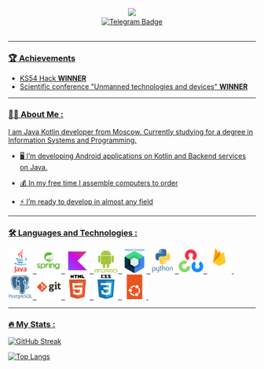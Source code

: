 <div align = "center">
    <div id="header" align="center">
      <img src="https://tenor.com/ru/view/kotlin-my-beloved-kotlin-my-beloved-gif-18373794183844739852.gif" width="400"/>
    </div>
        <a href="https://t.me/GORDOSTAMERIKI">
      <img src="https://img.shields.io/badge/Telegram-blue?style=for-the-badge&logo=telegram&logoColor=white" alt="Telegram Badge"/>
    </div>
    <div align="center">
        <img src="https://komarev.com/ghpvc/?username=gurx0&style=flat-square&color=blue" alt=""/>
    </div> 
</div>

---
 ### :trophy: Achievements
-  KS54 Hack **WINNER**
-  Scientific conference "Unmanned technologies and devices" **WINNER**

---

### 👨‍💼 About Me :
I am Java Kotlin developer from Moscow. Сurrently studying for a degree in Information Systems and Programming.

- 🖥️ I’m developing Android applications on Kotlin and Backend services on Java.

- 💰 In my free time I assemble computers to order

- :zap: I’m ready to develop in almost any field

---
### :hammer_and_wrench: Languages and Technologies :
            
<div>
    <img src= https://raw.githubusercontent.com/devicons/devicon/ca28c779441053191ff11710fe24a9e6c23690d6/icons/java/java-original-wordmark.svg width="50" height="50"/>&nbsp;
    <img src= https://github.com/devicons/devicon/blob/master/icons/spring/spring-original-wordmark.svg width="50" height="50"/>&nbsp;
    <img src= https://github.com/devicons/devicon/blob/master/icons/kotlin/kotlin-original.svg width="50" height="50"/>&nbsp;
    <img src= https://github.com/devicons/devicon/blob/master/icons/android/android-plain-wordmark.svg width="50" height="50"/>&nbsp
    <img src= https://github.com/devicons/devicon/blob/master/icons/jetpackcompose/jetpackcompose-original-wordmark.svg width="50" height="50"/>&nbsp;
    <img src= https://github.com/devicons/devicon/blob/master/icons/python/python-original-wordmark.svg width="50" height="50"/>&nbsp;
    <img src= https://github.com/devicons/devicon/blob/master/icons/opencv/opencv-original.svg width="50" height="50"/>&nbsp;
    <img src= https://github.com/devicons/devicon/blob/master/icons/firebase/firebase-original-wordmark.svg width="50" height="50"/>&nbsp;
    <img src= https://github.com/devicons/devicon/blob/master/icons/postgresql/postgresql-plain-wordmark.svg width="50" height="50"/>&nbsp;
    <img src= https://github.com/devicons/devicon/blob/master/icons/git/git-original-wordmark.svg width="50" height="50"/>&nbsp;
    <img src= https://github.com/devicons/devicon/blob/master/icons/html5/html5-original-wordmark.svg width="50" height="50"/>&nbsp;
    <img src= https://github.com/devicons/devicon/blob/master/icons/css3/css3-original-wordmark.svg width="50" height="50"/>&nbsp;
    <img src= https://github.com/devicons/devicon/blob/master/icons/ubuntu/ubuntu-original.svg width="50" height="50"/>&nbsp;
<!-- <img src= https://www.svgrepo.com/show/512125/file-ai-1761.svg width="50" height="50"/>&nbsp;
 -->
</div>


---
### :fire: My Stats :

[![GitHub Streak](https://streak-stats.demolab.com/?user=gurx0)](https://git.io/streak-stats)
<!-- [![Anurag's GitHub stats](https://github-readme-stats.vercel.app/api?username=gurx0)](https://github.com/anuraghazra/github-readme-stats) -->
[![Top Langs](https://github-readme-stats.vercel.app/api/top-langs/?username=gurx0)](https://github.com/anuraghazra/github-readme-stats)
